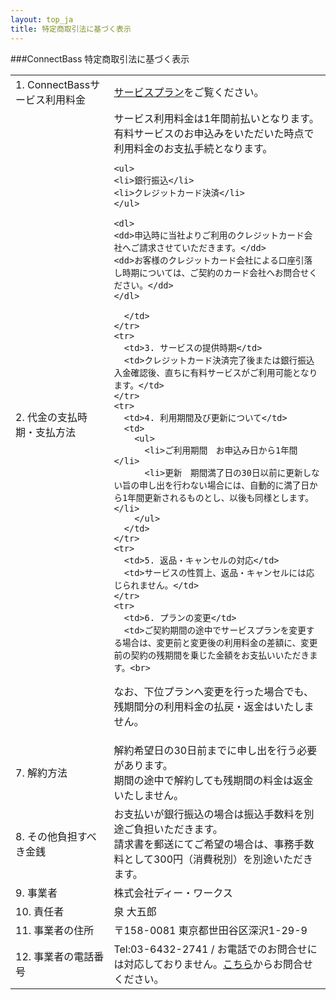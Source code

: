 ```yaml
---
layout: top_ja
title: 特定商取引法に基づく表示
---
```



###<span class="logoTypoPrefix">Connect</span><span class="logoTypoSuffix">Bass</span> 特定商取引法に基づく表示

<div class="table-responsive">
  <table class="table">
    <tr>
      <td>1. ConnectBassサービス利用料金</td>
      <td><a href="price.html">サービスプラン</a>をご覧ください。</td>
    </tr>
    <tr>
      <td>2. 代金の支払時期・支払方法</td>
      <td>サービス利用料金は1年間前払いとなります。有料サービスのお申込みをいただいた時点で利用料金のお支払手続となります。
	
	<ul>
	<li>銀行振込</li>
	<li>クレジットカード決済</li>
	</ul>

	<dl>
	<dd>申込時に当社よりご利用のクレジットカード会社へご請求させていただきます。</dd>
	<dd>お客様のクレジットカード会社による口座引落し時期については、ご契約のカード会社へお問合せください。</dd>
	</dl>

      </td>
    </tr>
    <tr>
      <td>3. サービスの提供時期</td>
      <td>クレジットカード決済完了後または銀行振込入金確認後、直ちに有料サービスがご利用可能となります。</td>
    </tr>
    <tr>
      <td>4. 利用期間及び更新について</td>
      <td>
	    <ul>
		  <li>ご利用期間　お申込み日から1年間</li>
		  <li>更新　期間満了日の30日以前に更新しない旨の申し出を行わない場合には、自動的に満了日から1年間更新されるものとし、以後も同様とします。</li>
		</ul>
	  </td>
    </tr>
    <tr>
      <td>5. 返品・キャンセルの対応</td>
      <td>サービスの性質上、返品・キャンセルには応じられません。</td>
    </tr>
    <tr>
      <td>6. プランの変更</td>
      <td>ご契約期間の途中でサービスプランを変更する場合は、変更前と変更後の利用料金の差額に、変更前の契約の残期間を乗じた金額をお支払いいただきます。<br>
なお、下位プランへ変更を行った場合でも、残期間分の利用料金の払戻・返金はいたしません。
	  </td>
    </tr>
    <tr>
      <td>7. 解約方法</td>
      <td>解約希望日の30日前までに申し出を行う必要があります。<br>
期間の途中で解約しても残期間の料金は返金いたしません。
	  </td>
    </tr>
    <tr>
      <td>8. その他負担すべき金銭</td>
      <td>お支払いが銀行振込の場合は振込手数料を別途ご負担いただきます。<br>
	請求書を郵送にてご希望の場合は、事務手数料として300円（消費税別）を別途いただきます。
	  </td>
    </tr>
    <tr>
      <td>9. 事業者</td>
      <td>株式会社ディー・ワークス</td>
    </tr>
    <tr>
      <td>10. 責任者</td>
      <td>泉 大五郎</td>
    </tr>
    <tr>
      <td>11. 事業者の住所</td>
      <td>〒158-0081 東京都世田谷区深沢1-29-9</td>
    </tr>
    <tr>
      <td>12. 事業者の電話番号</td>
      <td>Tel:03-6432-2741 / お電話でのお問合せには対応しておりません。<a href="contact.html">こちら</a>からお問合せください。</td>
    </tr>
  </table>
</div>
